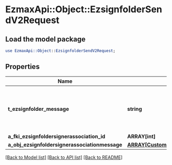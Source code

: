 # EzmaxApi::Object::EzsignfolderSendV2Request

## Load the model package
```perl
use EzmaxApi::Object::EzsignfolderSendV2Request;
```

## Properties
Name | Type | Description | Notes
------------ | ------------- | ------------- | -------------
**t_ezsignfolder_message** | **string** | A custom text message that will be added to the email sent. | 
**a_fki_ezsignfoldersignerassociation_id** | **ARRAY[int]** |  | 
**a_obj_ezsignfoldersignerassociationmessage** | [**ARRAY[CustomEzsignfoldersignerassociationmessageRequest]**](CustomEzsignfoldersignerassociationmessageRequest.md) |  | 

[[Back to Model list]](../README.md#documentation-for-models) [[Back to API list]](../README.md#documentation-for-api-endpoints) [[Back to README]](../README.md)


